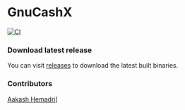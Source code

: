 # GnuCashX
[![CI](https://github.com/aakashhemadri/GnuCashX/actions/workflows/ci.yml/badge.svg)](https://github.com/aakashhemadri/GnuCashX/actions/workflows/ci.yml)

### Download latest release

You can visit [releases](https://github.com/aakashhemadri/GnuCashX/releases) to download the latest built binaries.

### Contributors

[Aakash Hemadri](https://portal.aakashhemadri.com)]